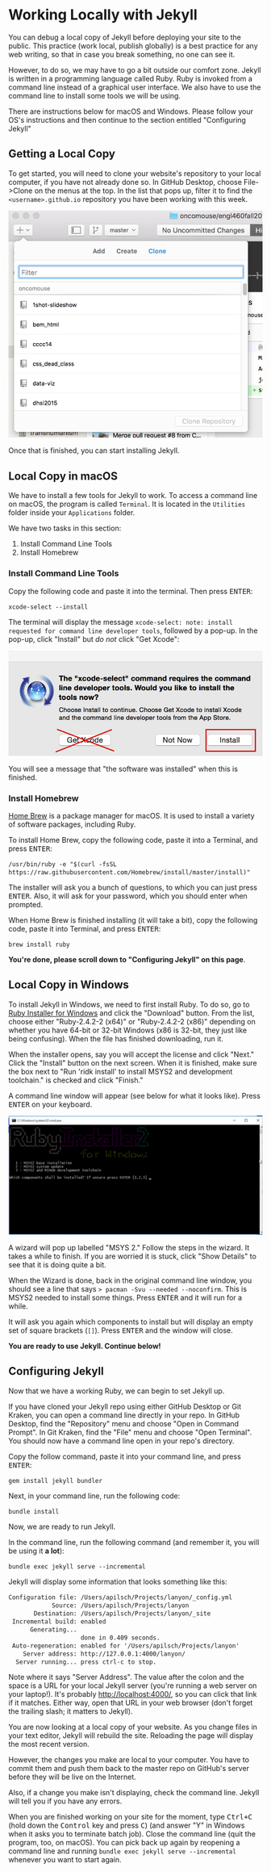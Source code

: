 # Working Locally with Jekyll

You can debug a local copy of Jekyll before deploying your site to the public. This practice (work local, publish globally) is a best practice for any web writing, so that in case you break something, no one can see it.

However, to do so, we may have to go a bit outside our comfort zone. Jekyll is written in a programming language called Ruby. Ruby is invoked from a command line instead of a graphical user interface. We also have to use the command line to install some tools we will be using.

There are instructions below for macOS and Windows. Please follow your OS's instructions and then continue to the section entitled "Configuring Jekyll"

## Getting a Local Copy

To get started, you will need to clone your website's repository to your local computer, if you have not already done so. In GitHub Desktop, choose File->Clone on the menus at the top. In the list that pops up, filter it to find the `<username>.github.io` repository you have been working with this week.

![](clone.png)

Once that is finished, you can start installing Jekyll.

## Local Copy in macOS

We have to install a few tools for Jekyll to work. To access a command line on macOS, the program is called `Terminal`. It is located in the `Utilities` folder inside your `Applications` folder.

We have two tasks in this section:

1. Install Command Line Tools
2. Install Homebrew

### Install Command Line Tools

Copy the following code and paste it into the terminal. Then press <kbd>ENTER</kbd>:

```shell
xcode-select --install
```

The terminal will display the message `xcode-select: note: install requested for command line developer tools`, followed by a pop-up. In the pop-up, click "Install" but _do not_ click "Get Xcode":

![](macos-jekyll-xcode.png)

You will see a message that "the software was installed" when this is finished.

### Install Homebrew

[Home Brew](http://brew.sh) is a package manager for macOS. It is used to install a variety of software packages, including Ruby.

To install Home Brew, copy the following code, paste it into a Terminal, and press <kbd>ENTER</kbd>:

~~~
/usr/bin/ruby -e "$(curl -fsSL https://raw.githubusercontent.com/Homebrew/install/master/install)"
~~~

The installer will ask you a bunch of questions, to which you can just press <kbd>ENTER</kbd>. Also, it will ask for your password, which you should enter when prompted.

When Home Brew is finished installing (it will take a bit), copy the following code, paste it into Terminal, and press <kbd>ENTER</kbd>:

~~~
brew install ruby
~~~

**You're done, please scroll down to "Configuring Jekyll" on this page**.

## Local Copy in Windows

To install Jekyll in Windows, we need to first install Ruby. To do so, go to [Ruby Installer for Windows](https://rubyinstaller.org) and click the "Download" button. From the list, choose either "Ruby-2.4.2-2 (x64)" or "Ruby-2.4.2-2 (x86)" depending on whether you have 64-bit or 32-bit Windows (x86 is 32-bit, they just like being confusing). When the file has finished downloading, run it.

When the installer opens, say you will accept the license and click "Next." Click the "Install" button on the next screen. When it is finished, make sure the box next to "Run 'ridk install' to install MSYS2 and development toolchain." is checked and click "Finish."

A command line window will appear (see below for what it looks like). Press <kbd>ENTER</kbd> on your keyboard.

![](msys2-install.png)

A wizard will pop up labelled "MSYS 2." Follow the steps in the wizard. It takes a while to finish. If you are worried it is stuck, click "Show Details" to see that it is doing quite a bit.

When the Wizard is done, back in the original command line window, you should see a line that says `> pacman -Svu --needed --noconfirm`. This is MSYS2 needed to install some things. Press <kbd>ENTER</kbd> and it will run for a while.

It will ask you again which components to install but will display an empty set of square brackets (`[]`). Press <kbd>ENTER</kbd> and the window will close.

**You are ready to use Jekyll. Continue below!**

## Configuring Jekyll

Now that we have a working Ruby, we can begin to set Jekyll up.

If you have cloned your Jekyll repo using either GitHub Desktop or Git Kraken, you can open a command line directly in your repo. In GitHub Desktop, find the "Repository" menu and choose "Open in Command Prompt". In Git Kraken, find the "File" menu and choose "Open Terminal". You should now have a command line open in your repo's directory.

Copy the follow command, paste it into your command line, and press <kbd>ENTER</kbd>:

~~~
gem install jekyll bundler
~~~

Next, in your command line, run the following code:

~~~
bundle install
~~~

Now, we are ready to run Jekyll.

In the command line, run the following command (and remember it, you will be using it **a lot**):

~~~
bundle exec jekyll serve --incremental
~~~

Jekyll will display some information that looks something like this:

~~~
Configuration file: /Users/apilsch/Projects/lanyon/_config.yml
            Source: /Users/apilsch/Projects/lanyon
       Destination: /Users/apilsch/Projects/lanyon/_site
 Incremental build: enabled
      Generating...
                    done in 0.409 seconds.
 Auto-regeneration: enabled for '/Users/apilsch/Projects/lanyon'
    Server address: http://127.0.0.1:4000/lanyon/
  Server running... press ctrl-c to stop.
~~~

Note where it says "Server Address". The value after the colon and the space is a URL for your local Jekyll server (you're running a web server on your laptop!). It's probably [http://localhost:4000/](http://localhost:4000/), so you can click that link if it matches. Either way, open that URL in your web browser (don't forget the trailing slash; it matters to Jekyll).

You are now looking at a local copy of your website. As you change files in your text editor, Jekyll will rebuild the site. Reloading the page will display the most recent version.

However, the changes you make are local to your computer. You have to commit them and push them back to the master repo on GitHub's server before they will be live on the Internet.

Also, if a change you make isn't displaying, check the command line. Jekyll will tell you if you have any errors.

When you are finished working on your site for the moment, type <kbd>Ctrl+C</kbd> (hold down the <kbd>Control</kbd> key and press <kbd>C</kbd>) (and answer "Y" in Windows when it asks you to terminate batch job). Close the command line (quit the program, too, on macOS). You can pick back up again by reopening a command line and running `bundle exec jekyll serve --incremental` whenever you want to start again.

